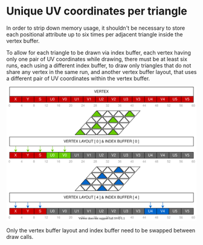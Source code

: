 # Unique UV coordinates per triangle

In order to strip down memory usage, it shouldn't be necessary to store each positional attribute up to six times per adjacent triangle inside the vertex buffer.

To allow for each triangle to be drawn via index buffer, each vertex having only one pair of UV coordinates while drawing, there must be at least six runs, each using a different index buffer, to draw only triangles that do not share any vertex in the same run, and another vertex buffer layout, that uses a different pair of UV coordinates within the vertex buffer.

![Vertex Layouts](./graphics/vertex_layouts.svg)

Only the vertex buffer layout and index buffer need to be swapped between draw calls.